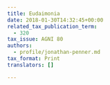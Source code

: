 ```yaml
---
title: Eudaimonia
date: 2018-01-30T14:32:45+00:00
related_tax_publication_term:
  - 320
tax_issue: AGNI 80
authors:
  - profile/jonathan-penner.md
tax_format: Print
translators: []

---
```

